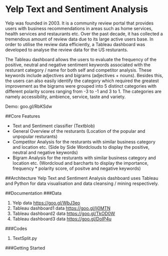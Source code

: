 # Yelp Text and Sentiment Analysis

Yelp was founded in 2003. It is a community review portal that provides users with business recommendations in areas such as home services, health services and restaurants etc. Over the past decade, it has collected a tremendous amount of review data due to its large active users base. In order to utilise the review data efficiently, a Tableau dashboard was developed to analyse the review data for the US resturants. 

The Tableau dashboard allows the users to evaluate the frequency of the positive, neutral and negative sentiment keywords associated with the resturant category / name for both self and competitor analysis. These keywords include adjectives and bigrams (adjectives + nouns). Besides this, the users can also easily identify the category which required the greatest improvement as the bigrams were grouped into 5 distinct categories with different polarity scores ranging from -3 to -1 and 3 to 1. The categories are namely accessibility, ambience, service, taste and variety. 

Demo: goo.gl/RbKSdw

##Core Features 
- Text and Sentiment classifier (Textblob)
- General Overview of the resturants (Location of the popular and unpopular resturants)
- Competitor Analysis for the resturants with similar business category and location etc. (Side by Side Wordclouds to display the positive, neutral and negative keywords)
- Bigram Analysis for the resturants with similar business category and location etc. (Wordcloud and barcharts to display the importance, frequency * polarity score, of positve and negative keywords) 

##Architecture
Yelp Text and Sentiment Analysis dashboard uses Tableau and Python for data visualisation and data cleansing / mining respectively.

##Documentation
###Data
1. Yelp data https://goo.gl/WbJ3eo
2. Tableau dashboard1 data https://goo.gl/Ij0MTN
3. Tableau dashboard2 data https://goo.gl/TkOD0W
4. Tableau dashboard3 data https://goo.gl/DoIP4u

###Codes
1. TextSplit.py

###Getting Started


